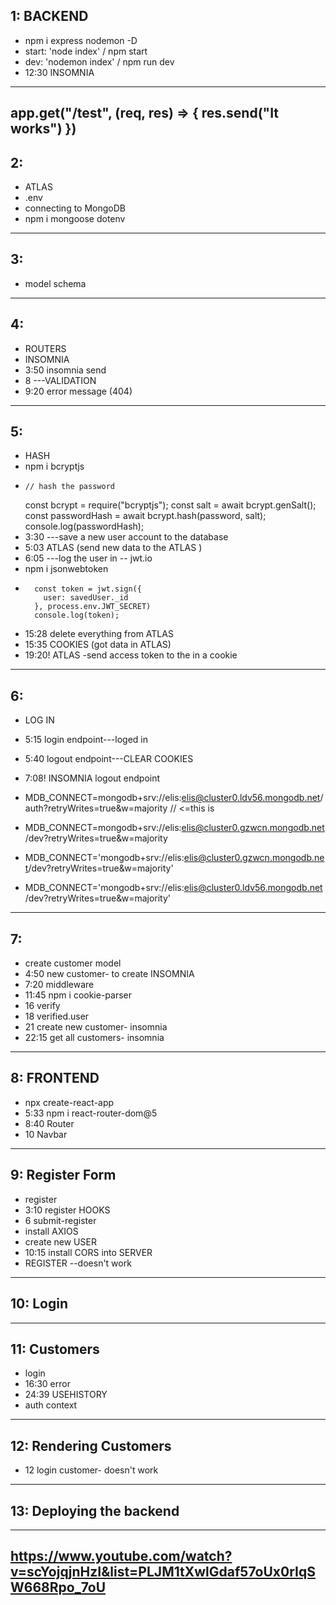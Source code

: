 ## 1: BACKEND
- npm i express nodemon -D 
- start: 'node index' / npm start
- dev: 'nodemon index' / npm run dev
- 12:30 INSOMNIA
--------------------
app.get("/test", (req, res) => {
    res.send("It works")
})
--------------------
## 2:
- ATLAS
- .env
- connecting to MongoDB
- npm i mongoose dotenv
------------
## 3:
- model schema
------------
## 4:
- ROUTERS
- INSOMNIA
- 3:50 insomnia send
- 8 ---VALIDATION
- 9:20 error message (404)
-----------
## 5:
- HASH
- npm i bcryptjs
-     // hash the password
    const bcrypt = require("bcryptjs");
    const salt = await bcrypt.genSalt();
    const passwordHash = await bcrypt.hash(password, salt);
    console.log(passwordHash);
- 3:30 ---save a new user account to the database
- 5:03 ATLAS (send new data to the ATLAS )
- 6:05 ---log the user in -- jwt.io
- npm i jsonwebtoken
-       const token = jwt.sign({
          user: savedUser._id
        }, process.env.JWT_SECRET)
        console.log(token);
- 15:28 delete everything from ATLAS
- 15:35 COOKIES (got data in ATLAS)
- 19:20! ATLAS -send access token to the in a cookie
-----------
## 6:
- LOG IN
- 5:15 login endpoint---loged in
- 5:40 logout endpoint---CLEAR COOKIES
- 7:08! INSOMNIA logout endpoint
- MDB_CONNECT=mongodb+srv://elis:elis@cluster0.ldv56.mongodb.net/auth?retryWrites=true&w=majority   // <=this is

- MDB_CONNECT=mongodb+srv://elis:elis@cluster0.gzwcn.mongodb.net/dev?retryWrites=true&w=majority
- MDB_CONNECT='mongodb+srv://elis:elis@cluster0.gzwcn.mongodb.net/dev?retryWrites=true&w=majority'
- MDB_CONNECT='mongodb+srv://elis:elis@cluster0.ldv56.mongodb.net/dev?retryWrites=true&w=majority'
---------
## 7: 
- create customer model
- 4:50 new customer- to create INSOMNIA
- 7:20 middleware
- 11:45 npm i cookie-parser
- 16 verify
- 18 verified.user
- 21 create new customer- insomnia
- 22:15 get all customers- insomnia
------------
## 8: FRONTEND
- npx create-react-app 
- 5:33 npm i react-router-dom@5
- 8:40 Router
- 10 Navbar
----------------
## 9: Register Form
- register
- 3:10 register HOOKS
- 6 submit-register
- install AXIOS
- create new USER 
- 10:15 install CORS into SERVER
- REGISTER --doesn't work
-----------------
## 10: Login
----------------
## 11: Customers
- login
- 16:30 error
- 24:39 USEHISTORY  
- auth context
------------
## 12: Rendering Customers
- 12 login customer- doesn't work
---------------
## 13: Deploying the backend



-------------------------------
## https://www.youtube.com/watch?v=scYojqjnHzI&list=PLJM1tXwlGdaf57oUx0rIqSW668Rpo_7oU


